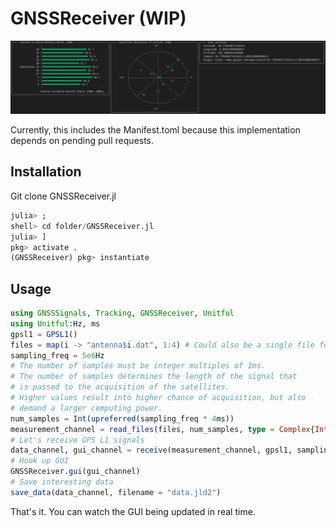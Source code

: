 # GNSSReceiver (WIP)

![Exemplary output](media/output.png)

Currently, this includes the Manifest.toml because this implementation depends on pending pull requests.

## Installation

Git clone GNSSReceiver.jl

```julia
julia> ;
shell> cd folder/GNSSReceiver.jl
julia> ]
pkg> activate .
(GNSSReceiver) pkg> instantiate
```

## Usage

```julia
using GNSSSignals, Tracking, GNSSReceiver, Unitful
using Unitful:Hz, ms
gpsl1 = GPSL1()
files = map(i -> "antenna$i.dat", 1:4) # Could also be a single file for a single antenna channel
sampling_freq = 5e6Hz
# The number of samples must be integer multiples of 1ms.
# The number of samples determines the length of the signal that
# is passed to the acquisition of the satellites.
# Higher values result into higher chance of acquisition, but also
# demand a larger computing power.
num_samples = Int(upreferred(sampling_freq * 4ms))
measurement_channel = read_files(files, num_samples, type = Complex{Int16})
# Let's receive GPS L1 signals
data_channel, gui_channel = receive(measurement_channel, gpsl1, sampling_freq, num_ants = NumAnts(4))
# Hook up GUI
GNSSReceiver.gui(gui_channel)
# Save interesting data
save_data(data_channel, filename = "data.jld2")
```

That's it. You can watch the GUI being updated in real time.